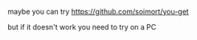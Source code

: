 maybe you can try https://github.com/soimort/you-get

but if it doesn't work you need to try on a PC
